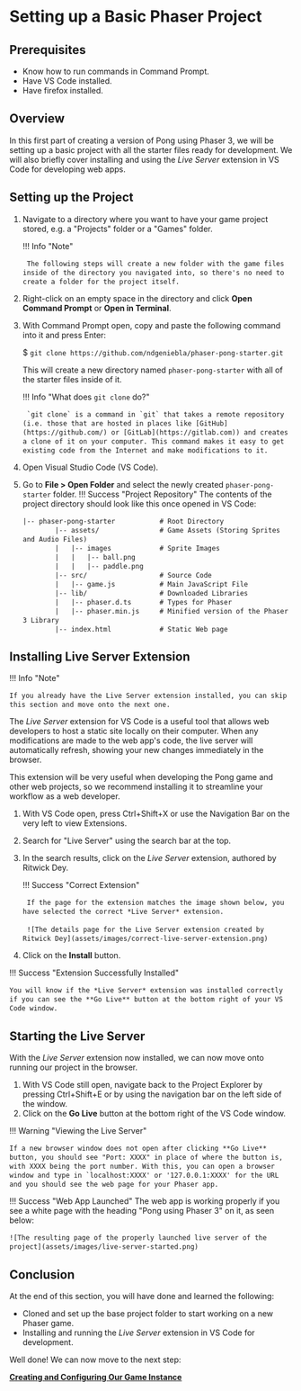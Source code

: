 # Setting up a Basic Phaser Project

## Prerequisites
- Know how to run commands in Command Prompt.
- Have VS Code installed.
- Have firefox installed.

## Overview
In this first part of creating a version of Pong using Phaser 3, we will be setting up a basic project with all the starter files ready for development. We will also briefly cover installing and using the *Live Server* extension in VS Code for developing web apps.

## Setting up the Project

1. Navigate to a directory where you want to have your game project stored, e.g. a "Projects" folder or a "Games" folder.

    !!! Info "Note"
        
        The following steps will create a new folder with the game files inside of the directory you navigated into, so there's no need to create a folder for the project itself.

2. Right-click on an empty space in the directory and click **Open Command Prompt** or **Open in Terminal**.
3. With Command Prompt open, copy and paste the following command into it and press Enter:

    $ `git clone https://github.com/ndgeniebla/phaser-pong-starter.git`

    This will create a new directory named `phaser-pong-starter` with all of the starter files inside of it.
    
    !!! Info "What does `git clone` do?"

        `git clone` is a command in `git` that takes a remote repository (i.e. those that are hosted in places like [GitHub](https://github.com/) or [GitLab](https://gitlab.com)) and creates a clone of it on your computer. This command makes it easy to get existing code from the Internet and make modifications to it.

4. Open Visual Studio Code (VS Code).
5. Go to **File > Open Folder** and select the newly created `phaser-pong-starter` folder.
!!! Success "Project Repository"
    The contents of the project directory should look like this once opened in VS Code:
    ```
    |-- phaser-pong-starter           # Root Directory
            |-- assets/               # Game Assets (Storing Sprites and Audio Files)
            |   |-- images            # Sprite Images
            |   |   |-- ball.png       
            |   |   |-- paddle.png    
            |-- src/                  # Source Code
            |   |-- game.js           # Main JavaScript File
            |-- lib/                  # Downloaded Libraries
            |   |-- phaser.d.ts       # Types for Phaser
            |   |-- phaser.min.js     # Minified version of the Phaser 3 Library
            |-- index.html            # Static Web page
    ```
 
## Installing Live Server Extension

!!! Info "Note"

    If you already have the Live Server extension installed, you can skip this section and move onto the next one.

The *Live Server* extension for VS Code is a useful tool that allows web developers to host a static site locally on their computer. When any modifications are made to the web app's code, the live server will automatically refresh, showing your new changes immediately in the browser.

This extension will be very useful when developing the Pong game and other web projects, so we recommend installing it to streamline your workflow as a web developer.


1. With VS Code open, press Ctrl+Shift+X or use the Navigation Bar on the very left to view Extensions.
2. Search for "Live Server" using the search bar at the top.
3. In the search results, click on the *Live Server* extension, authored by Ritwick Dey.

    !!! Success "Correct Extension"

        If the page for the extension matches the image shown below, you have selected the correct *Live Server* extension.

        ![The details page for the Live Server extension created by Ritwick Dey](assets/images/correct-live-server-extension.png)
    
4. Click on the **Install** button.

!!! Success "Extension Successfully Installed"

    You will know if the *Live Server* extension was installed correctly if you can see the **Go Live** button at the bottom right of your VS Code window.

## Starting the Live Server
With the *Live Server* extension now installed, we can now move onto running our project in the browser.

1. With VS Code still open, navigate back to the Project Explorer by pressing Ctrl+Shift+E or by using the navigation bar on the left side of the window.
2. Click on the **Go Live** button at the bottom right of the VS Code window.

!!! Warning "Viewing the Live Server"

    If a new browser window does not open after clicking **Go Live** button, you should see "Port: XXXX" in place of where the button is, with XXXX being the port number. With this, you can open a browser window and type in `localhost:XXXX' or '127.0.0.1:XXXX' for the URL and you should see the web page for your Phaser app.

!!! Success "Web App Launched"
    The web app is working properly if you see a white page with the heading "Pong using Phaser 3" on it, as seen below:

    ![The resulting page of the properly launched live server of the project](assets/images/live-server-started.png)

## Conclusion
At the end of this section, you will have done and learned the following:

- Cloned and set up the base project folder to start working on a new Phaser game.
- Installing and running the *Live Server* extension in VS Code for development.

Well done! We can now move to the next step:

**[Creating and Configuring Our Game Instance](02-configuring-creating-game-instance.md)**
